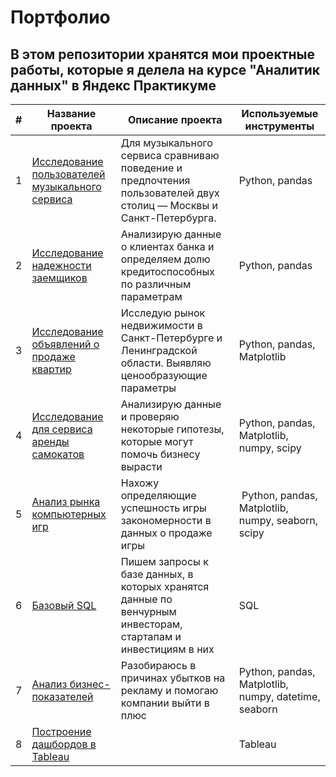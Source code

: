 # Портфолио

## В этом репозитории хранятся мои проектные работы, которые я делела на курсе "Аналитик данных" в Яндекс Практикуме

| #| Название проекта              | Описание проекта           | Используемые инструменты                     |
|-| -------------------- | --------------------- |---------------------------|
|1 | [Исследование пользователей музыкального сервиса](https://github.com/hgyggnmkd/Portfolio/tree/main/01.%20Basic%20Python) | Для музыкального сервиса сравниваю поведение и предпочтения пользователей двух столиц — Москвы и Санкт-Петербурга. | Python, pandas |
|2 | [Исследование надежности заемщиков](https://github.com/hgyggnmkd/Portfolio/tree/main/02.%20Data%20Preprocessing) | Анализирую данные о клиентах банка и определяем долю кредитоспособных по различным параметрам | Python, pandas |
|3 | [Исследование объявлений о продаже квартир](https://github.com/hgyggnmkd/Portfolio/tree/main/03.%20Research%20Data%20Analysis) | Исследую рынок недвижимости в Санкт-Петербурге и Ленинградской области. Выявляю ценообразующие параметры | Python, pandas, Matplotlib |
|4 | [Исследование для сервиса аренды самокатов](https://github.com/hgyggnmkd/Portfolio/tree/main/04.%20Statistical%20data%20analysis) |Анализирую данные и проверяю некоторые гипотезы, которые могут помочь бизнесу вырасти| Python, pandas, Matplotlib, numpy, scipy |
|5 | [Анализ рынка компьютерных игр](https://github.com/hgyggnmkd/Portfolio/tree/main/05.%20First%20main%20project)  |Нахожу определяющие успешность игры закономерности в данных о продаже игры |  Python, pandas, Matplotlib, numpy, seaborn, scipy |
|6 | [Базовый SQL](https://github.com/pancyrev/yandex_practicum_data_analysis_projects/blob/main/06.%20Basic%20SQL/)  |Пишем запросы к базе данных, в которых хранятся данные по венчурным инвесторам, стартапам и инвестициям в них | SQL |
|7 | [Анализ бизнес-показателей](https://github.com/hgyggnmkd/Portfolio/tree/main/07.%20Business%20Metrics%20Analysis)  |Разобираюсь в причинах убытков на рекламу и помогаю компании выйти в плюс |  Python, pandas, Matplotlib, numpy, datetime, seaborn |
|8 | [Построение дашбордов в Tableau](https://github.com/hgyggnmkd/Portfolio/tree/main/07.%20Business%20Metrics%20Analysis)  | |  Tableau |

